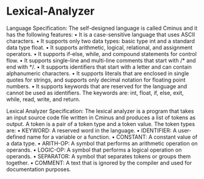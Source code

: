 # Lexical-Analyzer

Language Specification: The self-designed language is called Cminus and it has the following features:
	• It is a case-sensitive language that uses ASCII characters.
  • It supports only two data types: basic type int and a standard data type float.
  • It supports arithmetic, logical, relational, and assignment operators.
  • It supports if-else, while, and compound statements for control flow.
  • It supports single-line and multi-line comments that start with /* and end with */.
  • It supports identifiers that start with a letter and can contain alphanumeric characters.
  • It supports literals that are enclosed in single quotes for strings, and supports only decimal notation for floating point numbers.
  • It supports keywords that are reserved for the language and cannot be used as identifiers. The keywords are: int, float, if, else, exit, while, read, write, and return.

Lexical Analyzer Specification: The lexical analyzer is a program that takes an input source code file written in Cminus and produces a list of tokens as output. A token is a pair of a token type and a token value. The token types are:
  • KEYWORD: A reserved word in the language.
  • IDENTIFIER: A user-defined name for a variable or a function.
  • CONSTANT: A constant value of a data type.
  • ARITH-OP: A symbol that performs an arithmetic operation on operands.
  • LOGIC-OP: A symbol that performs a logical operation on operands.
  • SEPARATOR: A symbol that separates tokens or groups them together.
  • COMMENT: A text that is ignored by the compiler and used for documentation purposes.
